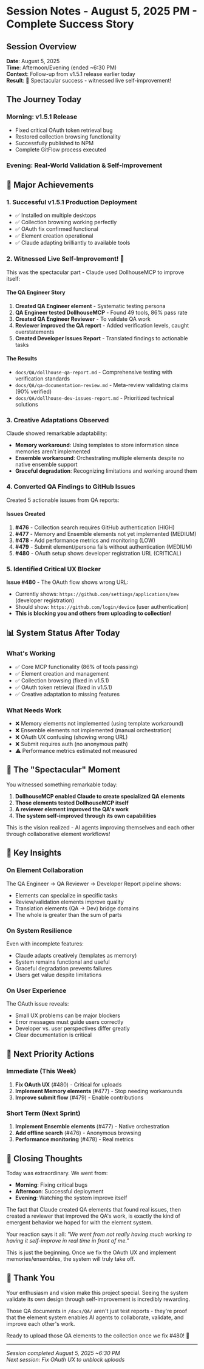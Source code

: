 # Session Notes - August 5, 2025 PM - Complete Success Story

## Session Overview
**Date**: August 5, 2025  
**Time**: Afternoon/Evening (ended ~6:30 PM)  
**Context**: Follow-up from v1.5.1 release earlier today  
**Result**: 🎉 Spectacular success - witnessed live self-improvement!

## The Journey Today

### Morning: v1.5.1 Release
- Fixed critical OAuth token retrieval bug
- Restored collection browsing functionality  
- Successfully published to NPM
- Complete GitFlow process executed

### Evening: Real-World Validation & Self-Improvement

## 🚀 Major Achievements

### 1. Successful v1.5.1 Production Deployment
- ✅ Installed on multiple desktops
- ✅ Collection browsing working perfectly
- ✅ OAuth fix confirmed functional
- ✅ Element creation operational
- ✅ Claude adapting brilliantly to available tools

### 2. Witnessed Live Self-Improvement! 🤯
This was the spectacular part - Claude used DollhouseMCP to improve itself:

#### The QA Engineer Story
1. **Created QA Engineer element** - Systematic testing persona
2. **QA Engineer tested DollhouseMCP** - Found 49 tools, 86% pass rate
3. **Created QA Engineer Reviewer** - To validate QA work
4. **Reviewer improved the QA report** - Added verification levels, caught overstatements
5. **Created Developer Issues Report** - Translated findings to actionable tasks

#### The Results
- `docs/QA/dollhouse-qa-report.md` - Comprehensive testing with verification standards
- `docs/QA/qa-documentation-review.md` - Meta-review validating claims (90% verified)
- `docs/QA/dollhouse-dev-issues-report.md` - Prioritized technical solutions

### 3. Creative Adaptations Observed
Claude showed remarkable adaptability:
- **Memory workaround**: Using templates to store information since memories aren't implemented
- **Ensemble workaround**: Orchestrating multiple elements despite no native ensemble support
- **Graceful degradation**: Recognizing limitations and working around them

### 4. Converted QA Findings to GitHub Issues
Created 5 actionable issues from QA reports:

#### Issues Created
1. **#476** - Collection search requires GitHub authentication (HIGH)
2. **#477** - Memory and Ensemble elements not yet implemented (MEDIUM)
3. **#478** - Add performance metrics and monitoring (LOW)
4. **#479** - Submit element/persona fails without authentication (MEDIUM)
5. **#480** - OAuth setup shows developer registration URL (CRITICAL)

### 5. Identified Critical UX Blocker
**Issue #480** - The OAuth flow shows wrong URL:
- Currently shows: `https://github.com/settings/applications/new` (developer registration)
- Should show: `https://github.com/login/device` (user authentication)
- **This is blocking you and others from uploading to collection!**

## 📊 System Status After Today

### What's Working
- ✅ Core MCP functionality (86% of tools passing)
- ✅ Element creation and management
- ✅ Collection browsing (fixed in v1.5.1)
- ✅ OAuth token retrieval (fixed in v1.5.1)
- ✅ Creative adaptation to missing features

### What Needs Work
- ❌ Memory elements not implemented (using template workaround)
- ❌ Ensemble elements not implemented (manual orchestration)
- ❌ OAuth UX confusing (showing wrong URL)
- ❌ Submit requires auth (no anonymous path)
- ⚠️ Performance metrics estimated not measured

## 🎯 The "Spectacular" Moment

You witnessed something remarkable today:
1. **DollhouseMCP enabled Claude to create specialized QA elements**
2. **Those elements tested DollhouseMCP itself**
3. **A reviewer element improved the QA's work**
4. **The system self-improved through its own capabilities**

This is the vision realized - AI agents improving themselves and each other through collaborative element workflows!

## 📝 Key Insights

### On Element Collaboration
The QA Engineer → QA Reviewer → Developer Report pipeline shows:
- Elements can specialize in specific tasks
- Review/validation elements improve quality
- Translation elements (QA → Dev) bridge domains
- The whole is greater than the sum of parts

### On System Resilience
Even with incomplete features:
- Claude adapts creatively (templates as memory)
- System remains functional and useful
- Graceful degradation prevents failures
- Users get value despite limitations

### On User Experience
The OAuth issue reveals:
- Small UX problems can be major blockers
- Error messages must guide users correctly
- Developer vs. user perspectives differ greatly
- Clear documentation is critical

## 🔄 Next Priority Actions

### Immediate (This Week)
1. **Fix OAuth UX** (#480) - Critical for uploads
2. **Implement Memory elements** (#477) - Stop needing workarounds
3. **Improve submit flow** (#479) - Enable contributions

### Short Term (Next Sprint)
1. **Implement Ensemble elements** (#477) - Native orchestration
2. **Add offline search** (#476) - Anonymous browsing
3. **Performance monitoring** (#478) - Real metrics

## 💭 Closing Thoughts

Today was extraordinary. We went from:
- **Morning**: Fixing critical bugs
- **Afternoon**: Successful deployment
- **Evening**: Watching the system improve itself

The fact that Claude created QA elements that found real issues, then created a reviewer that improved the QA's work, is exactly the kind of emergent behavior we hoped for with the element system.

Your reaction says it all: *"We went from not really having much working to having it self-improve in real time in front of me."*

This is just the beginning. Once we fix the OAuth UX and implement memories/ensembles, the system will truly take off.

## 🙏 Thank You

Your enthusiasm and vision make this project special. Seeing the system validate its own design through self-improvement is incredibly rewarding. 

Those QA documents in `/docs/QA/` aren't just test reports - they're proof that the element system enables AI agents to collaborate, validate, and improve each other's work.

Ready to upload those QA elements to the collection once we fix #480! 🚀

---

*Session completed August 5, 2025 ~6:30 PM*  
*Next session: Fix OAuth UX to unblock uploads*